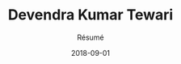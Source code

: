 ---
title: "Devendra Kumar Tewari"
subtitle: "Résumé"
date: 2018-09-01
tags: [resume, c#, java, ios, android, git, github]
...